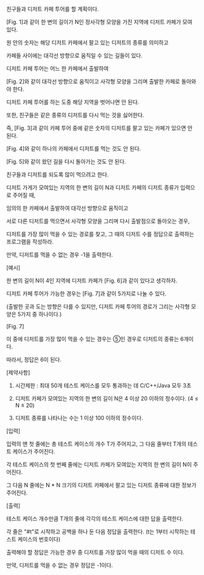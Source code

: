 친구들과 디저트 카페 투어를 할 계획이다.

[Fig. 1]과 같이 한 변의 길이가 N인 정사각형 모양을 가진 지역에 디저트 카페가 모여 있다.
 



원 안의 숫자는 해당 디저트 카페에서 팔고 있는 디저트의 종류를 의미하고

카페들 사이에는 대각선 방향으로 움직일 수 있는 길들이 있다.

디저트 카페 투어는 어느 한 카페에서 출발하여

[Fig. 2]와 같이 대각선 방향으로 움직이고 사각형 모양을 그리며 출발한 카페로 돌아와야 한다.
 
 


디저트 카페 투어를 하는 도중 해당 지역을 벗어나면 안 된다.

또한, 친구들은 같은 종류의 디저트를 다시 먹는 것을 싫어한다.

즉, [Fig. 3]과 같이 카페 투어 중에 같은 숫자의 디저트를 팔고 있는 카페가 있으면 안 된다.
 
 



[Fig. 4]와 같이 하나의 카페에서 디저트를 먹는 것도 안 된다.

 


[Fig. 5]와 같이 왔던 길을 다시 돌아가는 것도 안 된다.
 

 

친구들과 디저트를 되도록 많이 먹으려고 한다.

디저트 가게가 모여있는 지역의 한 변의 길이 N과 디저트 카페의 디저트 종류가 입력으로 주어질 때,

임의의 한 카페에서 출발하여 대각선 방향으로 움직이고

서로 다른 디저트를 먹으면서 사각형 모양을 그리며 다시 출발점으로 돌아오는 경우,

디저트를 가장 많이 먹을 수 있는 경로를 찾고, 그 때의 디저트 수를 정답으로 출력하는 프로그램을 작성하라.

만약, 디저트를 먹을 수 없는 경우 -1을 출력한다.


[예시]

한 변의 길이 N이 4인 지역에 디저트 카페가 [Fig. 6]과 같이 있다고 생각하자.
 



디저트 카페 투어가 가능한 경우는 [Fig. 7]과 같이 5가지로 나눌 수 있다.

(출발한 곳과 도는 방향은 다를 수 있지만, 디저트 카페 투어의 경로가 그리는 사각형 모양은 5가지 중 하나이다.)

 

[Fig. 7]
 
이 중에 디저트를 가장 많이 먹을 수 있는 경우는 ⑤인 경우로 디저트의 종류는 6개이다.

따라서, 정답은 6이 된다.


[제약사항]

1. 시간제한 : 최대 50개 테스트 케이스를 모두 통과하는 데 C/C++/Java 모두 3초

2. 디저트 카페가 모여있는 지역의 한 변의 길이 N은 4 이상 20 이하의 정수이다. (4 ≤ N ≤ 20)

3. 디저트 종류를 나타나는 수는 1 이상 100 이하의 정수이다.


[입력]

입력의 맨 첫 줄에는 총 테스트 케이스의 개수 T가 주어지고, 그 다음 줄부터 T개의 테스트 케이스가 주어진다.

각 테스트 케이스의 첫 번째 줄에는 디저트 카페가 모여있는 지역의 한 변의 길이 N이 주어진다.

그 다음 N 줄에는 N * N 크기의 디저트 카페에서 팔고 있는 디저트 종류에 대한 정보가 주어진다.


[출력]

테스트 케이스 개수만큼 T개의 줄에 각각의 테스트 케이스에 대한 답을 출력한다.

각 줄은 "#t"로 시작하고 공백을 하나 둔 다음 정답을 출력한다. (t는 1부터 시작하는 테스트 케이스의 번호이다)

출력해야 할 정답은 가능한 경우 중 디저트를 가장 많이 먹을 때의 디저트 수 이다.

만약, 디저트를 먹을 수 없는 경우 정답은 -1이다.
